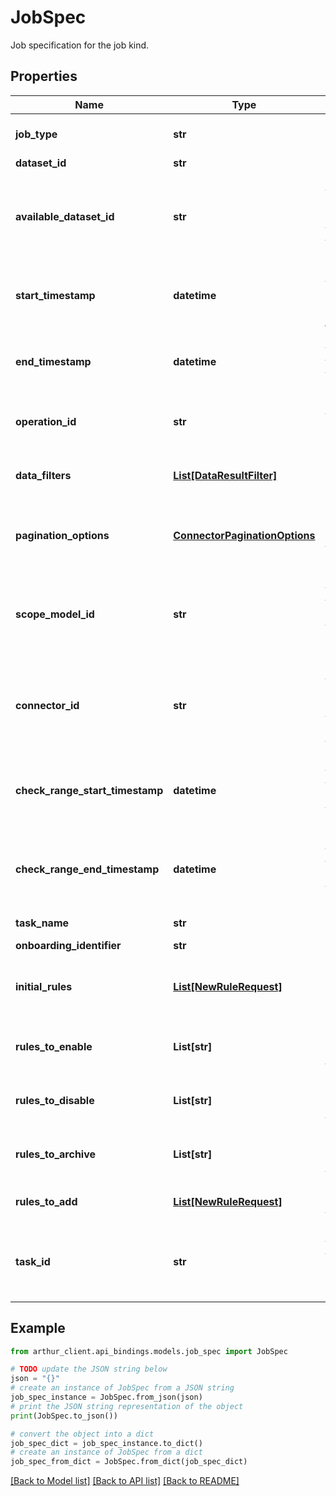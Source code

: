 # JobSpec

Job specification for the job kind.

## Properties

Name | Type | Description | Notes
------------ | ------------- | ------------- | -------------
**job_type** | **str** |  | [optional] [default to 'link_model_task']
**dataset_id** | **str** |  | [optional] 
**available_dataset_id** | **str** | The id of the dataset within the connector to inspect the schema. | 
**start_timestamp** | **datetime** | Inclusive timestamp marking the start of the job series. | 
**end_timestamp** | **datetime** | The end timestamp to use for fetching data. | 
**operation_id** | **str** | The id of the data retrieval operation. | 
**data_filters** | [**List[DataResultFilter]**](DataResultFilter.md) | Filters to apply to the metrics data. | 
**pagination_options** | [**ConnectorPaginationOptions**](ConnectorPaginationOptions.md) | Pagination options to use for fetching data. | 
**scope_model_id** | **str** | The ID of the model to regenerate the validation key for. | 
**connector_id** | **str** | The id of the engine internal connector to use to link the task. | 
**check_range_start_timestamp** | **datetime** | The start timestamp to use for checking the alerts on the data. | 
**check_range_end_timestamp** | **datetime** | The end timestamp to use for checking the alerts on the data. | 
**task_name** | **str** | The name of the task. | 
**onboarding_identifier** | **str** |  | [optional] 
**initial_rules** | [**List[NewRuleRequest]**](NewRuleRequest.md) | The initial rules to apply to the created model. | 
**rules_to_enable** | **List[str]** | The list of rule IDs to enable on the task. | [optional] 
**rules_to_disable** | **List[str]** | The list of rule IDs to disable on the task. | [optional] 
**rules_to_archive** | **List[str]** | The list of rule IDs to archive on the task. | [optional] 
**rules_to_add** | [**List[NewRuleRequest]**](NewRuleRequest.md) | The new rules to add to the task. | [optional] 
**task_id** | **str** | The id of the Shield task to link when creating the new model. | 

## Example

```python
from arthur_client.api_bindings.models.job_spec import JobSpec

# TODO update the JSON string below
json = "{}"
# create an instance of JobSpec from a JSON string
job_spec_instance = JobSpec.from_json(json)
# print the JSON string representation of the object
print(JobSpec.to_json())

# convert the object into a dict
job_spec_dict = job_spec_instance.to_dict()
# create an instance of JobSpec from a dict
job_spec_from_dict = JobSpec.from_dict(job_spec_dict)
```
[[Back to Model list]](../README.md#documentation-for-models) [[Back to API list]](../README.md#documentation-for-api-endpoints) [[Back to README]](../README.md)


